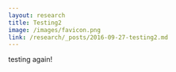 ```yaml
---
layout: research
title: Testing2
image: /images/favicon.png
link: /research/_posts/2016-09-27-testing2.md
---
```



testing again!